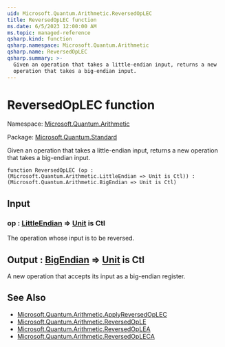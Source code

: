 ```yaml
---
uid: Microsoft.Quantum.Arithmetic.ReversedOpLEC
title: ReversedOpLEC function
ms.date: 6/5/2023 12:00:00 AM
ms.topic: managed-reference
qsharp.kind: function
qsharp.namespace: Microsoft.Quantum.Arithmetic
qsharp.name: ReversedOpLEC
qsharp.summary: >-
  Given an operation that takes a little-endian input, returns a new
  operation that takes a big-endian input.
---
```


# ReversedOpLEC function

Namespace: [Microsoft.Quantum.Arithmetic](xref:Microsoft.Quantum.Arithmetic)

Package: [Microsoft.Quantum.Standard](https://nuget.org/packages/Microsoft.Quantum.Standard)


Given an operation that takes a little-endian input, returns a newoperation that takes a big-endian input.

```qsharp
function ReversedOpLEC (op : (Microsoft.Quantum.Arithmetic.LittleEndian => Unit is Ctl)) : (Microsoft.Quantum.Arithmetic.BigEndian => Unit is Ctl)
```


## Input

### op : [LittleEndian](xref:Microsoft.Quantum.Arithmetic.LittleEndian) => [Unit](xref:microsoft.quantum.qsharp.valueliterals#unit-literal)  is Ctl

The operation whose input is to be reversed.



## Output : [BigEndian](xref:Microsoft.Quantum.Arithmetic.BigEndian) => [Unit](xref:microsoft.quantum.qsharp.valueliterals#unit-literal)  is Ctl

A new operation that accepts its input as a big-endian register.

## See Also

- [Microsoft.Quantum.Arithmetic.ApplyReversedOpLEC](xref:Microsoft.Quantum.Arithmetic.ApplyReversedOpLEC)
- [Microsoft.Quantum.Arithmetic.ReversedOpLE](xref:Microsoft.Quantum.Arithmetic.ReversedOpLE)
- [Microsoft.Quantum.Arithmetic.ReversedOpLEA](xref:Microsoft.Quantum.Arithmetic.ReversedOpLEA)
- [Microsoft.Quantum.Arithmetic.ReversedOpLECA](xref:Microsoft.Quantum.Arithmetic.ReversedOpLECA)